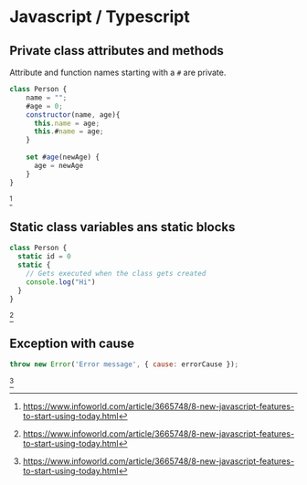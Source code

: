 # Javascript / Typescript

## Private class attributes and methods

Attribute and function names starting with a `#` are private.

```js
class Person {
    name = "";
    #age = 0;
    constructor(name, age){
      this.name = age;
      this.#name = age;
    }
    
    set #age(newAge) {
      age = newAge
    }
}
```

[^8-new-js-features]

## Static class variables ans static blocks

```js
class Person {
  static id = 0
  static {
    // Gets executed when the class gets created
    console.log("Hi")
  }
}
```

[^8-new-js-features]

## Exception with cause

```js
throw new Error('Error message', { cause: errorCause });
```

[^8-new-js-features]


[^8-new-js-features]: https://www.infoworld.com/article/3665748/8-new-javascript-features-to-start-using-today.html
